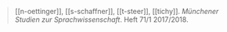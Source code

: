 > [[n-oettinger]], [[s-schaffner]], [[t-steer]], [[tichy]]. *Münchener Studien zur Sprachwissenschaft*. Heft 71/1 2017/2018.